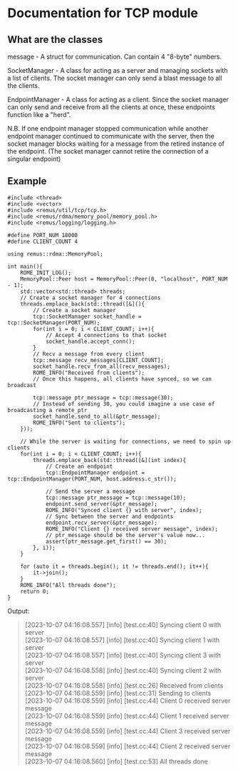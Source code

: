 # Documentation for TCP module

## What are the classes

message - A struct for communication. Can contain 4 "8-byte" numbers.

SocketManager - A class for acting as a server and managing sockets with a list of clients. The socket manager can only send a blast message to all the clients.

EndpointManager - A class for acting as a client. Since the socket manager can only send and receive from all the clients at once, these endpoints function like a "herd".

N.B. If one endpoint manager stopped communication while another endpoint manager continued to communicate with the server, then the socket manager blocks waiting for a message from the retired instance of the endpoint. (The socket manager cannot retire the connection of a singular endpoint)

## Example

```{c++}
#include <thread>
#include <vector>
#include <remus/util/tcp/tcp.h>
#include <remus/rdma/memory_pool/memory_pool.h>
#include <remus/logging/logging.h>

#define PORT_NUM 18000
#define CLIENT_COUNT 4

using remus::rdma::MemoryPool;

int main(){
    ROME_INIT_LOG();
    MemoryPool::Peer host = MemoryPool::Peer(0, "localhost", PORT_NUM - 1);
    std::vector<std::thread> threads;
    // Create a socket manager for 4 connections
    threads.emplace_back(std::thread([&](){
        // Create a socket manager
        tcp::SocketManager socket_handle = tcp::SocketManager(PORT_NUM);
        for(int i = 0; i < CLIENT_COUNT; i++){
            // Accept 4 connections to that socket
            socket_handle.accept_conn();
        }
        // Recv a message from every client
        tcp::message recv_messages[CLIENT_COUNT];
        socket_handle.recv_from_all(recv_messages);
        ROME_INFO("Received from clients");
        // Once this happens, all clients have synced, so we can broadcast

        tcp::message ptr_message = tcp::message(30); 
        // Instead of sending 30, you could imagine a use case of broadcasting a remote_ptr
        socket_handle.send_to_all(&ptr_message);
        ROME_INFO("Sent to clients");
    }));

    // While the server is waiting for connections, we need to spin up clients
    for(int i = 0; i < CLIENT_COUNT; i++){
        threads.emplace_back(std::thread([&](int index){
            // Create an endpoint
            tcp::EndpointManager endpoint = tcp::EndpointManager(PORT_NUM, host.address.c_str());

            // Send the server a message
            tcp::message ptr_message = tcp::message(10); 
            endpoint.send_server(&ptr_message);
            ROME_INFO("Synced client {} with server", index);
            // Sync between the server and endpoints
            endpoint.recv_server(&ptr_message);
            ROME_INFO("Client {} received server message", index);
            // ptr_message should be the server's value now...
            assert(ptr_message.get_first() == 30);
        }, i));
    }

    for (auto it = threads.begin(); it != threads.end(); it++){
        it->join();
    }
    ROME_INFO("All threads done");
    return 0;
}
```

Output:
> [2023-10-07 04:16:08.557] [info] [test.cc:40] Syncing client 0 with server<br>
> [2023-10-07 04:16:08.557] [info] [test.cc:40] Syncing client 1 with server<br>
> [2023-10-07 04:16:08.557] [info] [test.cc:40] Syncing client 3 with server<br>
> [2023-10-07 04:16:08.558] [info] [test.cc:40] Syncing client 2 with server<br>
> [2023-10-07 04:16:08.558] [info] [test.cc:26] Received from clients<br>
> [2023-10-07 04:16:08.559] [info] [test.cc:31] Sending to clients<br>
> [2023-10-07 04:16:08.559] [info] [test.cc:44] Client 0 received server message<br>
> [2023-10-07 04:16:08.559] [info] [test.cc:44] Client 1 received server message<br>
> [2023-10-07 04:16:08.559] [info] [test.cc:44] Client 3 received server message<br>
> [2023-10-07 04:16:08.559] [info] [test.cc:44] Client 2 received server message<br>
> [2023-10-07 04:16:08.560] [info] [test.cc:53] All threads done<br>
